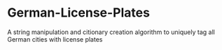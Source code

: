 # German-License-Plates
A string manipulation and citionary creation algorithm to uniquely tag all German cities with license plates

